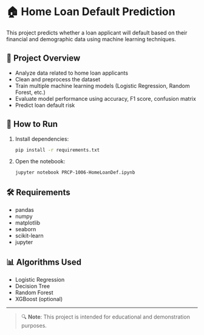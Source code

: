 # 🏠 Home Loan Default Prediction

This project predicts whether a loan applicant will default based on their financial and demographic data using machine learning techniques.

## 📌 Project Overview

- Analyze data related to home loan applicants
- Clean and preprocess the dataset
- Train multiple machine learning models (Logistic Regression, Random Forest, etc.)
- Evaluate model performance using accuracy, F1 score, confusion matrix
- Predict loan default risk

## 🚀 How to Run

1. Install dependencies:
   ```bash
   pip install -r requirements.txt
   ```

2. Open the notebook:
   ```bash
   jupyter notebook PRCP-1006-HomeLoanDef.ipynb
   ```

## 🛠 Requirements

- pandas  
- numpy  
- matplotlib  
- seaborn  
- scikit-learn  
- jupyter

## 📊 Algorithms Used

- Logistic Regression
- Decision Tree
- Random Forest
- XGBoost (optional)

---

> 🔍 **Note**: This project is intended for educational and demonstration purposes.

